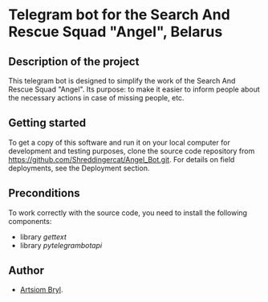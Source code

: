 # Telegram bot for the Search And Rescue Squad "Angel", Belarus

## Description of the project

This telegram bot is designed to simplify the work of the Search And Rescue Squad "Angel". Its purpose: to make it easier to inform people about the necessary actions in case of missing people, etc.

## Getting started

To get a copy of this software and run it on your local computer for development and testing purposes, clone the source code repository from <https://github.com/Shreddingercat/Angel_Bot.git>. For details on field deployments, see the Deployment section.

## Preconditions

To work correctly with the source code, you need to install the following components:

- library *gettext*
- library *pytelegrambotapi*

## Author

- [Artsiom Bryl](https://www.linkedin.com/in/artsiom-bryl-885026203/).
